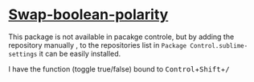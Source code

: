 # [Swap-boolean-polarity][repo]

This package is not available in pacakge controle, but by adding the repository manually , to the repositories list in 
`Package Control.sublime-settings` it can be easily installed.

I have the function (toggle true/false) bound to <kbd>Control</kbd>+<kbd>Shift</kbd>+<kbd>/</kbd>

[repo]: https://github.com/mattst/sublime-swap-boolean-polarity
